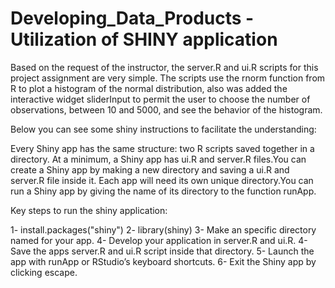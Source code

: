 # Developing_Data_Products - Utilization of SHINY application

Based on the request of the instructor, the server.R and ui.R scripts for this project assignment are very simple. The scripts use the rnorm function from R to plot a histogram of the normal distribution, also was added the interactive widget sliderInput to permit the user to choose the number of observations, between 10 and 5000, and see the behavior of the histogram.

Below you can see some shiny instructions to facilitate the understanding:

Every Shiny app has the same structure: two R scripts saved together in a directory. At a minimum, a Shiny app has ui.R and server.R files.You can create a Shiny app by making a new directory and saving a ui.R and server.R file inside it. Each app will need its own unique directory.You can run a Shiny app by giving the name of its directory to the function runApp. 

Key steps to run the  shiny application:

 1- install.packages("shiny")
 2- library(shiny)
 3- Make an specific directory named for your app.
 4- Develop your application in server.R and ui.R.
 4- Save the apps server.R and ui.R script inside that directory.
 5- Launch the app with runApp or RStudio’s keyboard shortcuts.
 6- Exit the Shiny app by clicking escape.
 



